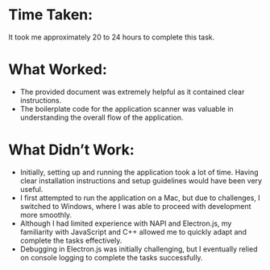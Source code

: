 # Time Taken:
It took me approximately 20 to 24 hours to complete this task.

# What Worked:
- The provided document was extremely helpful as it contained clear instructions.
- The boilerplate code for the application scanner was valuable in understanding the overall flow of the application.

# What Didn’t Work:
- Initially, setting up and running the application took a lot of time. Having clear installation instructions and setup guidelines would have been very useful.
- I first attempted to run the application on a Mac, but due to challenges, I switched to Windows, where I was able to proceed with development more smoothly.
- Although I had limited experience with NAPI and Electron.js, my familiarity with JavaScript and C++ allowed me to quickly adapt and complete the tasks effectively.
- Debugging in Electron.js was initially challenging, but I eventually relied on console logging to complete the tasks successfully.